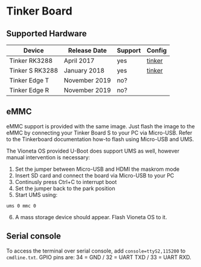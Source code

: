 # Tinker Board

## Supported Hardware

| Device          | Release Date  | Support | Config                                                         |
| --------------- | ------------- | ------- | -------------------------------------------------------------- |
| Tinker RK3288   | April 2017    | yes     | [tinker](../../../buildroot-external/configs/tinker_defconfig) |
| Tinker S RK3288 | January 2018  | yes     | [tinker](../../../buildroot-external/configs/tinker_defconfig) |
| Tinker Edge T   | November 2019 | no?     |                                                                |
| Tinker Edge R   | November 2019 | no?     |                                                                |

## eMMC

eMMC support is provided with the same image. Just flash the image to the eMMC by connecting your Tinker Board S to your PC via Micro-USB. Refer to the Tinkerboard documentation how-to flash using Micro-USB and UMS.

The Vioneta OS provided U-Boot does support UMS as well,
however manual intervention is necessary:

1.  Set the jumper between Micro-USB and HDMI the maskrom mode
2.  Insert SD card and connect the board via Micro-USB to your PC
3.  Continusly press Ctrl+C to interrupt boot
4.  Set the jumper back to the park position
5.  Start UMS using:

```
ums 0 mmc 0
```

6.  A mass storage device should appear. Flash Vioneta OS to it.

## Serial console

To access the terminal over serial console, add `console=ttyS2,115200` to `cmdline.txt`. GPIO pins are: 34 = GND / 32 = UART TXD / 33 = UART RXD.
